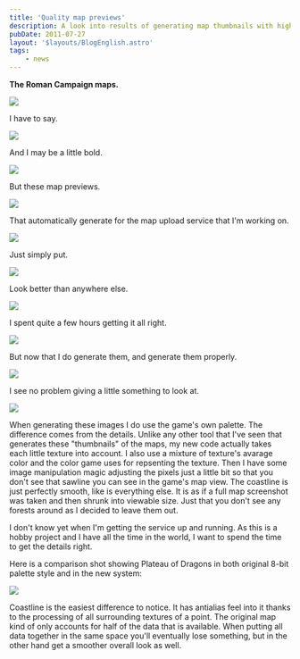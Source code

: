 ```yaml
---
title: 'Quality map previews'
description: A look into results of generating map thumbnails with higher detail level than the original The Settlers II did.
pubDate: 2011-07-27
layout: '$layouts/BlogEnglish.astro'
tags:
    - news
---
```


**The Roman Campaign maps.**

![](/wp-content/uploads/2011/07/MISS200.jpg)

I have to say.

![](/wp-content/uploads/2011/07/MISS201.jpg)

And I may be a little bold.

![](/wp-content/uploads/2011/07/MISS202.jpg)

But these map previews.

![](/wp-content/uploads/2011/07/MISS203.jpg)

That automatically generate for the map upload service that I'm working on.

![](/wp-content/uploads/2011/07/MISS204.jpg)

Just simply put.

![](/wp-content/uploads/2011/07/MISS205.jpg)

Look better than anywhere else.

![](/wp-content/uploads/2011/07/MISS206.jpg)

I spent quite a few hours getting it all right.

![](/wp-content/uploads/2011/07/MISS207.jpg)

But now that I do generate them, and generate them properly.

![](/wp-content/uploads/2011/07/MISS208.jpg)

I see no problem giving a little something to look at.

![](/wp-content/uploads/2011/07/MISS209.jpg)

When generating these images I do use the game's own palette. The difference comes from the details. Unlike any other tool that I've seen that generates these "thumbnails" of the maps, my new code actually takes each little texture into account. I also use a mixture of texture's avarage color and the color game uses for repsenting the texture. Then I have some image manipulation magic adjusting the pixels just a little bit so that you don't see that sawline you can see in the game's map view. The coastline is just perfectly smooth, like is everything else. It is as if a full map screenshot was taken and then shrunk into viewable size. Just that you don't see any forests around as I decided to leave them out.

I don't know yet when I'm getting the service up and running. As this is a hobby project and I have all the time in the world, I want to spend the time to get the details right.

Here is a comparison shot showing Plateau of Dragons in both original 8-bit palette style and in the new system:

![](/wp-content/uploads/2011/07/Plateau-of-Dragons-comparison.png)

Coastline is the easiest difference to notice. It has antialias feel into it thanks to the processing of all surrounding textures of a point. The original map kind of only accounts for half of the data that is available. When putting all data together in the same space you'll eventually lose something, but in the other hand get a smoother overall look as well.
